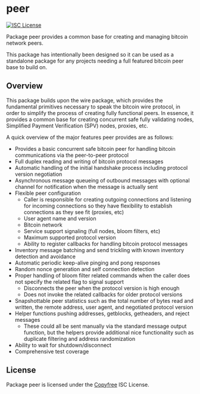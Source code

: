 # peer

[![ISC License](http://img.shields.io/badge/license-ISC-blue.svg)](http://Copyfree.org)

Package peer provides a common base for creating and managing bitcoin network
peers.

This package has intentionally been designed so it can be used as a standalone
package for any projects needing a full featured bitcoin peer base to build on.

## Overview

This package builds upon the wire package, which provides the fundamental
primitives necessary to speak the bitcoin wire protocol, in order to simplify
the process of creating fully functional peers. In essence, it provides a
common base for creating concurrent safe fully validating nodes, Simplified
Payment Verification (SPV) nodes, proxies, etc.

A quick overview of the major features peer provides are as follows:

- Provides a basic concurrent safe bitcoin peer for handling bitcoin
  communications via the peer-to-peer protocol
- Full duplex reading and writing of bitcoin protocol messages
- Automatic handling of the initial handshake process including protocol
  version negotiation
- Asynchronous message queueing of outbound messages with optional channel for
  notification when the message is actually sent
- Flexible peer configuration
  - Caller is responsible for creating outgoing connections and listening for
    incoming connections so they have flexibility to establish connections as
    they see fit (proxies, etc)
  - User agent name and version
  - Bitcoin network
  - Service support signaling (full nodes, bloom filters, etc)
  - Maximum supported protocol version
  - Ability to register callbacks for handling bitcoin protocol messages
- Inventory message batching and send trickling with known inventory detection
  and avoidance
- Automatic periodic keep-alive pinging and pong responses
- Random nonce generation and self connection detection
- Proper handling of bloom filter related commands when the caller does not
  specify the related flag to signal support
  - Disconnects the peer when the protocol version is high enough
  - Does not invoke the related callbacks for older protocol versions
- Snapshottable peer statistics such as the total number of bytes read and
  written, the remote address, user agent, and negotiated protocol version
- Helper functions pushing addresses, getblocks, getheaders, and reject
  messages
  - These could all be sent manually via the standard message output function,
    but the helpers provide additional nice functionality such as duplicate
    filtering and address randomization
- Ability to wait for shutdown/disconnect
- Comprehensive test coverage

## License

Package peer is licensed under the [Copyfree](http://Copyfree.org) ISC License.
